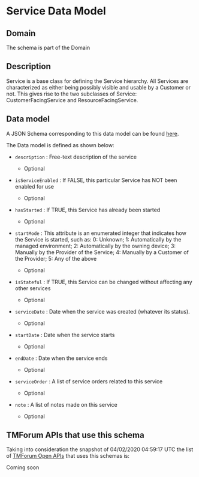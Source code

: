 # Service Data Model

## Domain

The  schema is part of the  Domain

## Description

Service is a base class for defining the Service hierarchy. All Services are characterized as either being possibly visible and usable by a Customer or not. This gives rise to the two subclasses of Service: CustomerFacingService and ResourceFacingService.

## Data model

A JSON Schema corresponding to this data model can be found
[here](https://github.com/tmforum-rand/schemas/blob/candidates/Service/Service.schema.json).

The Data model is defined as shown below:

- `description` : Free-text description of the service

  - Optional


- `isServiceEnabled` : If FALSE, this particular Service has NOT been enabled for use

  - Optional


- `hasStarted` : If TRUE, this Service has already been started

  - Optional


- `startMode` : This attribute is an enumerated integer that indicates how the Service is started, such as: 0: Unknown; 1: Automatically by the managed environment; 2: Automatically by the owning device; 3: Manually by the Provider of the Service; 4: Manually by a Customer of the Provider; 5: Any of the above

  - Optional


- `isStateful` : If TRUE, this Service can be changed without affecting any other services

  - Optional


- `serviceDate` : Date when the service was created (whatever its status).

  - Optional


- `startDate` : Date when the service starts

  - Optional


- `endDate` : Date when the service ends

  - Optional


- `serviceOrder` : A list of service orders related to this service

  - Optional


- `note` : A list of notes made on this service

  - Optional






## TMForum APIs that use this schema

Taking into consideration the snapshot of 04/02/2020 04:59:17 UTC the list of [TMForum Open APIs](https://www.tmforum.org/open-apis/) that uses this schemas is:

Coming soon